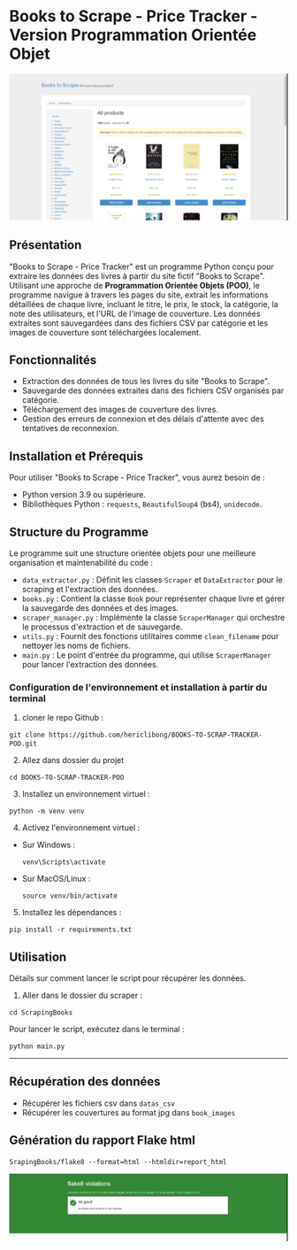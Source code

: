 # Books to Scrape - Price Tracker - Version Programmation Orientée Objet

<p align="center">
  <img src="medias/book_to_scrap_poo.PNG" alt="book to scrap">
</p>


## Présentation
"Books to Scrape - Price Tracker" est un programme Python conçu pour extraire les données des livres à partir du site fictif "Books to Scrape". Utilisant une approche de **Programmation Orientée Objets (POO)**, le programme navigue à travers les pages du site, extrait les informations détaillées de chaque livre, incluant le titre, le prix, le stock, la catégorie, la note des utilisateurs, et l'URL de l'image de couverture. Les données extraites sont sauvegardées dans des fichiers CSV par catégorie et les images de couverture sont téléchargées localement.

## Fonctionnalités
- Extraction des données de tous les livres du site "Books to Scrape".
- Sauvegarde des données extraites dans des fichiers CSV organisés par catégorie.
- Téléchargement des images de couverture des livres.
- Gestion des erreurs de connexion et des délais d'attente avec des tentatives de reconnexion.

## Installation et Prérequis
Pour utiliser "Books to Scrape - Price Tracker", vous aurez besoin de :
- Python version 3.9 ou supérieure.
- Bibliothèques Python : `requests`, `BeautifulSoup4` (bs4), `unidecode`.

## Structure du Programme
Le programme suit une structure orientée objets pour une meilleure organisation et maintenabilité du code :
- `data_extractor.py` : Définit les classes `Scraper` et `DataExtractor` pour le scraping et l'extraction des données.
- `books.py` : Contient la classe `Book` pour représenter chaque livre et gérer la sauvegarde des données et des images.
- `scraper_manager.py` : Implémente la classe `ScraperManager` qui orchestre le processus d'extraction et de sauvegarde.
- `utils.py` : Fournit des fonctions utilitaires comme `clean_filename` pour nettoyer les noms de fichiers.
- `main.py` : Le point d'entrée du programme, qui utilise `ScraperManager` pour lancer l'extraction des données.


### Configuration de l'environnement et installation à partir du terminal

1. cloner le repo Github :
  ```
  git clone https://github.com/hericlibong/BOOKS-TO-SCRAP-TRACKER-POO.git
  ```

2. Allez dans dossier du projet
  ```
  cd BOOKS-TO-SCRAP-TRACKER-POO
  ```

3. Installez un environnement virtuel :
  ```
  python -m venv venv
  ```

4. Activez l'environnement virtuel :
- Sur Windows :
  ```
  venv\Scripts\activate
  ```
- Sur MacOS/Linux :
  ```
  source venv/bin/activate
  ```

5. Installez les dépendances :
  ```
  pip install -r requirements.txt
  ```


## Utilisation

Détails sur comment lancer le script pour récupérer les données.

1. Aller dans le dossier du scraper :
  ```
  cd ScrapingBooks
  ```

Pour lancer le script, exécutez dans le terminal :

``` 
python main.py
```
---
## Récupération des données

- Récupérer les fichiers csv dans `datas_csv`
- Récupérer les couvertures au format jpg dans `book_images`

## Génération du rapport Flake html

```
SrapingBooks/flake8 --format=html --htmldir=report_html

```

![flake8_report](medias/flake8_report.PNG)